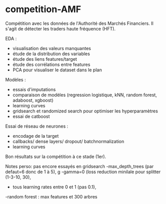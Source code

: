 # competition-AMF
Compétition avec les données de l'Authorité des Marchés Financiers. 
Il s'agit de détecter les traders haute fréquence (HFT).

EDA :
- visualisation des valeurs manquantes
- étude de la distribution des variables
- étude des liens features/target
- étude des corrélations entre features
- PCA pour visualiser le dataset dans le plan

Modèles :
- essais d'imputations
- comparaison de modèles (regression logistique, kNN, random forest, adaboost, xgboost)
- learning curves
- gridsearch et randomized search pour optimiser les hyperparamètres
- essai de catboost

Essai de réseau de neurones :
- encodage de la target
- callbacks/ dense layers/ dropout/ batchnormalization
- learning curves

Bon résultats sur la compétition à ce stade (1er).

Notes perso: pas encore essayés en gridsearch
-max_depth_trees (par defaut=6 donc de 1 à 5),   g
-gamma=0 (loss reduction minilale pour splitter (1-3-10, 30),
- tous learning rates entre 0 et 1 (pas 0.1), 

-random forest : max features et 300 arbres
